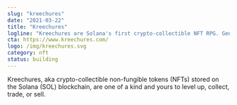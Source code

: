 ```yaml
---
slug: "kreechures"
date: "2021-03-22"
title: "Kreechures"
logline: "Kreechures are Solana's first crypto-collectible NFT RPG. Generation-0 Kreechure arrivals began in March 2021 and will continue until we hit our limit. Generative NFTs that are yours to level up, collect, trade, or sell"
cta: https://www.kreechures.com/
logo: /img/kreechures.svg
category: nft
status: building
---
```


Kreechures, aka crypto-collectible non-fungible tokens (NFTs) stored on the Solana (SOL) blockchain, are one of a kind and yours to level up, collect, trade, or sell.
